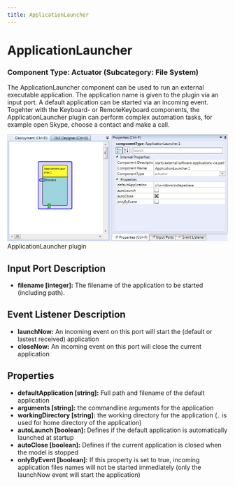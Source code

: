 ```yaml
---
title: ApplicationLauncher
---
```


# ApplicationLauncher

### Component Type: Actuator (Subcategory: File System)

The ApplicationLauncher component can be used to run an external executable application.
The application name is given to the plugin via an input port.
A default application can be started via an incoming event.
Togehter with the Keyboard- or RemoteKeyboard components, the ApplicationLauncher plugin can perform complex automation tasks, for example open Skype, choose a contact and make a call.

![Screenshot: ApplicationLauncher plugin](./img/ApplicationLauncher.jpg "Screenshot: ApplicationLauncher plugin")  
ApplicationLauncher plugin

## Input Port Description

- **filename \[integer\]:** The filename of the application to be started (including path).

## Event Listener Description

- **launchNow:** An incoming event on this port will start the (default or lastest received) application
- **closeNow:** An incoming event on this port will close the current application

## Properties

- **defaultApplication \[string\]:** Full path and filename of the default application
- **arguments \[string\]:** the commandline arguments for the application
- **workingDirectory \[string\]:** the working directory for the application (`.` is used for home directory of the application)
- **autoLaunch \[boolean\]:** Defines if the default application is automatically launched at startup
- **autoClose \[boolean\]:** Defines if the current application is closed when the model is stopped
- **onlyByEvent \[boolean\]:** If this property is set to true, incoming application files names will not be started immediately (only the launchNow event will start the application)

